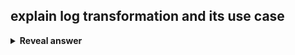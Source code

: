 ## explain log transformation and its use case
<details>
<summary><b>Reveal answer</b></summary>
To address skewness and extreme values, we can log&nbsp;<br>X' = log(X)<br><img src="../../../../../media/paste-b40b0b359e0a8c61692a0bf817e5fa3b6788431c.jpg"><br>Good for features that vary over orders of magnitude, or when you care more about ratios than differences
</details>
